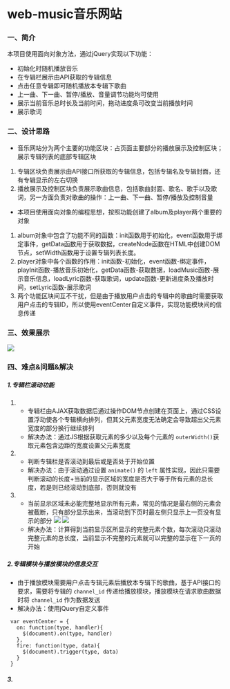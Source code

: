 # web-music音乐网站
### 一、简介
本项目使用面向对象方法，通过jQuery实现以下功能：
* 初始化时随机播放音乐 
* 在专辑栏展示由API获取的专辑信息
* 点击任意专辑即可随机播放本专辑下歌曲
* 上一曲、下一曲、暂停/播放、音量调节功能均可使用
* 展示当前音乐总时长及当前时间，拖动进度条可改变当前播放时间
* 展示歌词
### 二、设计思路
* 音乐网站分为两个主要的功能区块：占页面主要部分的播放展示及控制区块；展示专辑列表的底部专辑区块
1. 专辑区块负责展示由API接口所获取的专辑信息，包括专辑名及专辑封面，还有专辑显示的左右切换
2. 播放展示及控制区块负责展示歌曲信息，包括歌曲封面、歌名、歌手以及歌词，另一方面负责对歌曲的操作：上一曲、下一曲、暂停/播放及控制音量
* 本项目使用面向对象的编程思想，按照功能创建了album及player两个重要的对象
1. album对象中包含了功能不同的函数：init函数用于初始化，event函数用于绑定事件，getData函数用于获取数据，createNode函数在HTML中创建DOM节点，setWidth函数用于设置专辑列表长度。
2. player对象中各个函数的作用：init函数-初始化，event函数-绑定事件，playInit函数-播放音乐初始化，getData函数-获取数据，loadMusic函数-展示音乐信息，loadLyric函数-获取歌词，update函数-更新进度条及播放时间，setLyric函数-展示歌词
3. 两个功能区块间互不干扰，但是由于播放用户点击的专辑中的歌曲时需要获取用户点击的专辑ID，所以使用eventCenter自定义事件，实现功能模块间的信息传递
### 三、效果展示
![](https://raw.githubusercontent.com/wky0615/MarkdownPhotos/master/web-music/show.png)
### 四、难点&问题&解决
##### 1.专辑栏滚动功能
1. * 专辑栏由AJAX获取数据后通过操作DOM节点创建在页面上，通过CSS设置浮动使各个专辑横向排列，但其父元素宽度无法确定会导致超出父元素宽度的部分换行继续排列
   * 解决办法：通过JS根据获取元素的多少以及每个元素的 ``` outerWidth() ```获取元素包含边距的宽度设置父元素宽度
2. * 判断专辑栏是否滚动到最后或是否处于开始位置
   * 解决办法：由于滚动通过设置 ``` animate() ``` 的 ``` left ``` 属性实现，因此只需要判断滚动的长度+当前的显示区域的宽度是否大于等于所有元素的总长度，若是则已经滚动到底部，否则就没有
3. * 当前显示区域未必能完整地显示所有元素，常见的情况是最右侧的元素会被截断，只有部分显示出来，当滚动到下页时最左侧只显示上一页没有显示的部分 
![](https://raw.githubusercontent.com/wky0615/MarkdownPhotos/master/web-music/album1.png)
![](https://raw.githubusercontent.com/wky0615/MarkdownPhotos/master/web-music/album2.png)
   * 解决办法：计算得到当前显示区所显示的完整元素个数，每次滚动只滚动完整元素的总长度，当前显示不完整的元素就可以完整的显示在下一页的开始
##### 2.专辑模块与播放模块的信息交互
   * 由于播放模块需要用户点击专辑元素后播放本专辑下的歌曲，基于API接口的要求，需要将专辑的 ``` channel_id ``` 传递给播放模块，播放模块在请求歌曲数据时将 ``` channel_id ``` 作为数据发送
   * 解决办法：使用jQuery自定义事件
   ``` 
    var eventCenter = {
      on: function(type, handler){
        $(document).on(type, handler)
      },
      fire: function(type, data){
        $(document).trigger(type, data)
      }
    }
   ```
   ##### 3.

